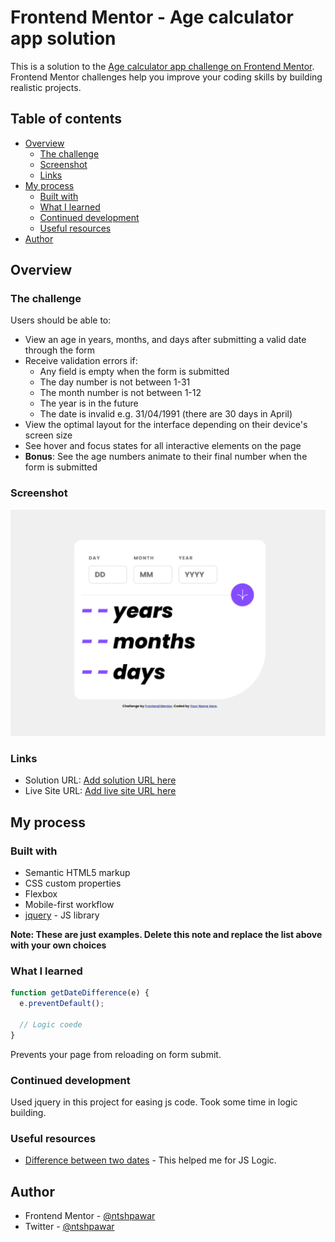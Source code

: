 # Frontend Mentor - Age calculator app solution

This is a solution to the [Age calculator app challenge on Frontend Mentor](https://www.frontendmentor.io/challenges/age-calculator-app-dF9DFFpj-Q). Frontend Mentor challenges help you improve your coding skills by building realistic projects.

## Table of contents

- [Overview](#overview)
  - [The challenge](#the-challenge)
  - [Screenshot](#screenshot)
  - [Links](#links)
- [My process](#my-process)
  - [Built with](#built-with)
  - [What I learned](#what-i-learned)
  - [Continued development](#continued-development)
  - [Useful resources](#useful-resources)
- [Author](#author)

## Overview

### The challenge

Users should be able to:

- View an age in years, months, and days after submitting a valid date through the form
- Receive validation errors if:
  - Any field is empty when the form is submitted
  - The day number is not between 1-31
  - The month number is not between 1-12
  - The year is in the future
  - The date is invalid e.g. 31/04/1991 (there are 30 days in April)
- View the optimal layout for the interface depending on their device's screen size
- See hover and focus states for all interactive elements on the page
- **Bonus**: See the age numbers animate to their final number when the form is submitted

### Screenshot

![](./screenshot.png)

### Links

- Solution URL: [Add solution URL here](https://your-solution-url.com)
- Live Site URL: [Add live site URL here](https://your-live-site-url.com)

## My process

### Built with

- Semantic HTML5 markup
- CSS custom properties
- Flexbox
- Mobile-first workflow
- [jquery](https://jquery.com//) - JS library

**Note: These are just examples. Delete this note and replace the list above with your own choices**

### What I learned

```js
function getDateDifference(e) {
  e.preventDefault();

  // Logic coede
}
```

Prevents your page from reloading on form submit.

### Continued development

Used jquery in this project for easing js code. Took some time in logic building.

### Useful resources

- [Difference between two dates](https://stackoverflow.com/questions/17732897/difference-between-two-dates-in-years-months-days-in-javascript) - This helped me for JS Logic.

## Author

- Frontend Mentor - [@ntshpawar](https://www.frontendmentor.io/profile/ntshpawar)
- Twitter - [@ntshpawar](https://www.twitter.com/ntshpawar)
